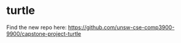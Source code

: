 # turtle

Find the new repo here: https://github.com/unsw-cse-comp3900-9900/capstone-project-turtle
